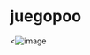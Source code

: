 # juegopoo

<![image](https://github.com/user-attachments/assets/715db1e2-cbf4-40c7-8894-c70cb8961518)

